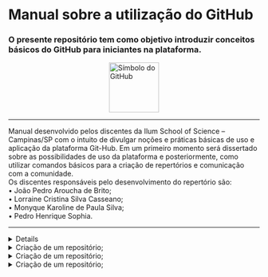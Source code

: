 # Manual sobre a utilização do GitHub

<head>
  <style>
  .center {
    display: block;
    margin-left: auto;
    margin-right: auto;
    width: 50%;
  }
  </style>
</head>

<h3>O presente repositório tem como objetivo introduzir conceitos básicos do GitHub para iniciantes na plataforma.</h3>

<img class="center" src="https://user-images.githubusercontent.com/106617753/173090394-3be7d911-991d-446d-aedc-4a8a04e2fe8f.png" alt="Símbolo do GitHub" style="width:100px;">
<hr>

 <dt> Manual desenvolvido pelos discentes da Ilum School of Science – Campinas/SP com o intuito de divulgar noções e práticas básicas de uso e aplicação da plataforma Git-Hub. Em um primeiro momento será dissertado sobre as possibilidades de uso da plataforma e posteriormente, como utilizar comandos básicos para a criação de repertórios e comunicação com a comunidade. </dt>
 <dt> Os discentes responsáveis pelo desenvolvimento do repertório são: </dt>
 
<dt>•	João Pedro Aroucha de Brito; </dt>
<dt>•	Lorraine Cristina Silva Casseano; </dt>
<dt>•	Monyque Karoline de Paula Silva; </dt>
<dt>•	Pedro Henrique Sophia. </dt>

<hr>
<details>
  
    <summary>Criação de um repositório;</summary>
    <p></p>
</details>

<details>
    <summary>Criação de um repositório;</summary>
    <p>Epcot is a theme park at Walt Disney World Resort featuring exciting attractions, international pavilions, award-winning fireworks and seasonal special events.</p>
</details>

<details>
    <summary>Criação de um repositório;</summary>
    <p>Epcot is a theme park at Walt Disney World Resort featuring exciting attractions, international pavilions, award-winning fireworks and seasonal special events.</p>
</details>

<details>
    <summary>Criação de um repositório;</summary>
    <p>Epcot is a theme park at Walt Disney World Resort featuring exciting attractions, international pavilions, award-winning fireworks and seasonal special events.</p>
</details>
